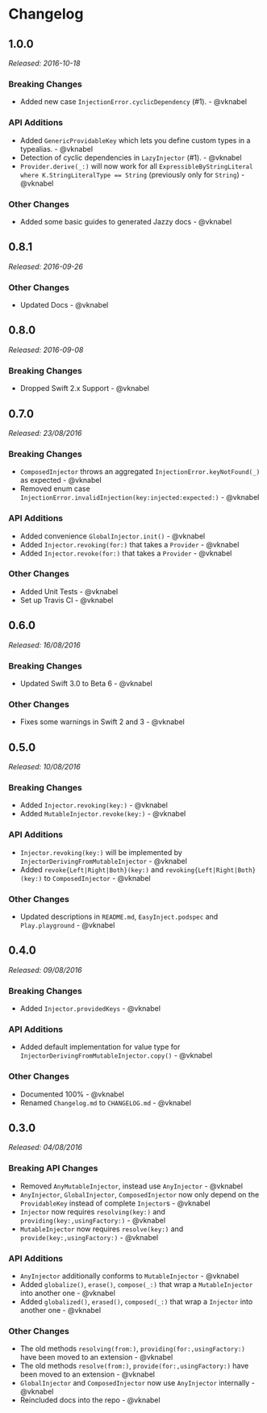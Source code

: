 # Changelog

## 1.0.0
*Released: 2016-10-18*

### Breaking Changes

- Added new case `InjectionError.cyclicDependency` (#1). - @vknabel

### API Additions

- Added `GenericProvidableKey` which lets you define custom types in a typealias. - @vknabel
- Detection of cyclic dependencies in `LazyInjector` (#1). - @vknabel
- `Provider.derive(_:)` will now work for all `ExpressibleByStringLiteral where K.StringLiteralType == String` (previously only for `String`) - @vknabel

### Other Changes

- Added some basic guides to generated Jazzy docs - @vknabel

## 0.8.1
*Released: 2016-09-26*

### Other Changes

- Updated Docs - @vknabel

## 0.8.0
*Released: 2016-09-08*

### Breaking Changes

- Dropped Swift 2.x Support - @vknabel

## 0.7.0

*Released: 23/08/2016*

### Breaking Changes

- `ComposedInjector` throws an aggregated `InjectionError.keyNotFound(_)` as expected - @vknabel
- Removed enum case `InjectionError.invalidInjection(key:injected:expected:)` - @vknabel

### API Additions

- Added convenience `GlobalInjector.init()` - @vknabel
- Added `Injector.revoking(for:)` that takes a `Provider` - @vknabel
- Added `Injector.revoke(for:)` that takes a `Provider` - @vknabel

### Other Changes

- Added Unit Tests - @vknabel
- Set up Travis CI - @vknabel

## 0.6.0
*Released: 16/08/2016*

### Breaking Changes

- Updated Swift 3.0 to Beta 6 - @vknabel

### Other Changes

- Fixes some warnings in Swift 2 and 3 - @vknabel

## 0.5.0
*Released: 10/08/2016*

### Breaking Changes

- Added `Injector.revoking(key:)` - @vknabel
- Added `MutableInjector.revoke(key:)` - @vknabel

### API Additions

- `Injector.revoking(key:)` will be implemented by `InjectorDerivingFromMutableInjector` - @vknabel
- Added `revoke{Left|Right|Both}(key:)` and `revoking{Left|Right|Both}(key:)` to `ComposedInjector` - @vknabel

### Other Changes

- Updated descriptions in `README.md`, `EasyInject.podspec` and `Play.playground` - @vknabel

## 0.4.0
*Released: 09/08/2016*

### Breaking Changes

- Added `Injector.providedKeys` - @vknabel

### API Additions

- Added default implementation for value type for `InjectorDerivingFromMutableInjector.copy()` - @vknabel

### Other Changes

- Documented 100% - @vknabel
- Renamed `Changelog.md` to `CHANGELOG.md` - @vknabel

## 0.3.0
*Released: 04/08/2016*

### Breaking API Changes

- Removed `AnyMutableInjector`, instead use `AnyInjector` - @vknabel
- `AnyInjector`, `GlobalInjector`, `ComposedInjector` now only depend on the `ProvidableKey` instead of complete `Injector`s - @vknabel
- `Injector` now requires `resolving(key:)` and `providing(key:,usingFactory:)` - @vknabel
- `MutableInjector` now requires `resolve(key:)` and `provide(key:,usingFactory:)` - @vknabel

### API Additions

- `AnyInjector` additionally conforms to `MutableInjector` - @vknabel
- Added `globalize()`, `erase()`, `compose(_:)` that wrap a `MutableInjector` into another one - @vknabel
- Added `globalized()`, `erased()`, `composed(_:)` that wrap a `Injector` into another one - @vknabel


### Other Changes

- The old methods `resolving(from:)`, `providing(for:,usingFactory:)` have been moved to an extension - @vknabel
- The old methods `resolve(from:)`, `provide(for:,usingFactory:)` have been moved to an extension - @vknabel
- `GlobalInjector` and `ComposedInjector` now use `AnyInjector` internally - @vknabel
- Reincluded docs into the repo - @vknabel

